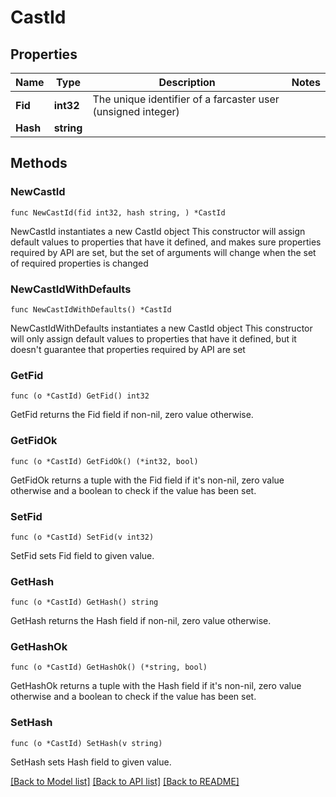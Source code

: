# CastId

## Properties

Name | Type | Description | Notes
------------ | ------------- | ------------- | -------------
**Fid** | **int32** | The unique identifier of a farcaster user (unsigned integer) | 
**Hash** | **string** |  | 

## Methods

### NewCastId

`func NewCastId(fid int32, hash string, ) *CastId`

NewCastId instantiates a new CastId object
This constructor will assign default values to properties that have it defined,
and makes sure properties required by API are set, but the set of arguments
will change when the set of required properties is changed

### NewCastIdWithDefaults

`func NewCastIdWithDefaults() *CastId`

NewCastIdWithDefaults instantiates a new CastId object
This constructor will only assign default values to properties that have it defined,
but it doesn't guarantee that properties required by API are set

### GetFid

`func (o *CastId) GetFid() int32`

GetFid returns the Fid field if non-nil, zero value otherwise.

### GetFidOk

`func (o *CastId) GetFidOk() (*int32, bool)`

GetFidOk returns a tuple with the Fid field if it's non-nil, zero value otherwise
and a boolean to check if the value has been set.

### SetFid

`func (o *CastId) SetFid(v int32)`

SetFid sets Fid field to given value.


### GetHash

`func (o *CastId) GetHash() string`

GetHash returns the Hash field if non-nil, zero value otherwise.

### GetHashOk

`func (o *CastId) GetHashOk() (*string, bool)`

GetHashOk returns a tuple with the Hash field if it's non-nil, zero value otherwise
and a boolean to check if the value has been set.

### SetHash

`func (o *CastId) SetHash(v string)`

SetHash sets Hash field to given value.



[[Back to Model list]](../README.md#documentation-for-models) [[Back to API list]](../README.md#documentation-for-api-endpoints) [[Back to README]](../README.md)


